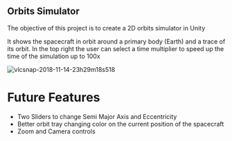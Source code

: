 ## Orbits Simulator

The objective of this project is to create a 2D orbits simulator in Unity

It shows the spacecraft in orbit around a primary body (Earth) and a trace of its orbit.
In the top right the user can select a time multiplier to speed up the time of the simulation up to 100x

![vlcsnap-2018-11-14-23h29m18s518](https://user-images.githubusercontent.com/41896432/48517156-b6bd4b80-e865-11e8-9cc0-0ce50d54d373.png)

# Future Features
* Two Sliders to change Semi Major Axis and Eccentricity
* Better orbit tray changing color on the current position of the spacecraft
* Zoom and Camera controls

